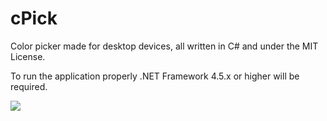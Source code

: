 # cPick
Color picker made for desktop devices, all written in C# and under the MIT License.

To run the application properly .NET Framework 4.5.x or higher will be required.

<img src="https://i.imgur.com/7PCKvwd.png"/>


